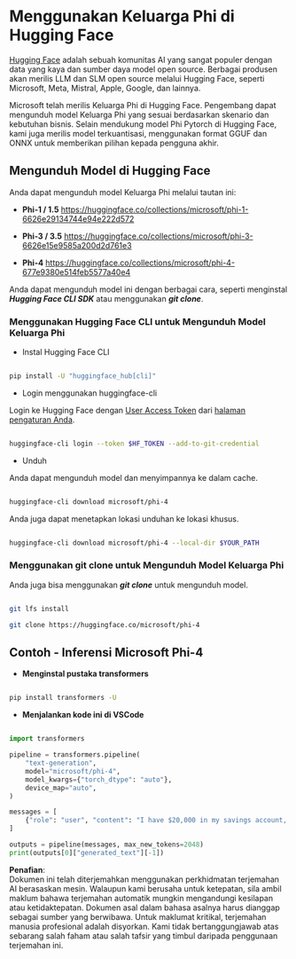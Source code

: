 # **Menggunakan Keluarga Phi di Hugging Face**

[Hugging Face](https://huggingface.co/) adalah sebuah komunitas AI yang sangat populer dengan data yang kaya dan sumber daya model open source. Berbagai produsen akan merilis LLM dan SLM open source melalui Hugging Face, seperti Microsoft, Meta, Mistral, Apple, Google, dan lainnya.

Microsoft telah merilis Keluarga Phi di Hugging Face. Pengembang dapat mengunduh model Keluarga Phi yang sesuai berdasarkan skenario dan kebutuhan bisnis. Selain mendukung model Phi Pytorch di Hugging Face, kami juga merilis model terkuantisasi, menggunakan format GGUF dan ONNX untuk memberikan pilihan kepada pengguna akhir.

## **Mengunduh Model di Hugging Face**

Anda dapat mengunduh model Keluarga Phi melalui tautan ini:

-  **Phi-1 / 1.5** https://huggingface.co/collections/microsoft/phi-1-6626e29134744e94e222d572

-  **Phi-3 / 3.5** https://huggingface.co/collections/microsoft/phi-3-6626e15e9585a200d2d761e3

-  **Phi-4** https://huggingface.co/collections/microsoft/phi-4-677e9380e514feb5577a40e4

Anda dapat mengunduh model ini dengan berbagai cara, seperti menginstal ***Hugging Face CLI SDK*** atau menggunakan ***git clone***.

### **Menggunakan Hugging Face CLI untuk Mengunduh Model Keluarga Phi**

- Instal Hugging Face CLI

```bash

pip install -U "huggingface_hub[cli]"

```

- Login menggunakan huggingface-cli

Login ke Hugging Face dengan [User Access Token](https://huggingface.co/docs/hub/security-tokens) dari [halaman pengaturan Anda](https://huggingface.co/settings/tokens).

```bash

huggingface-cli login --token $HF_TOKEN --add-to-git-credential

```

- Unduh

Anda dapat mengunduh model dan menyimpannya ke dalam cache.

```bash

huggingface-cli download microsoft/phi-4

```

Anda juga dapat menetapkan lokasi unduhan ke lokasi khusus.

```bash

huggingface-cli download microsoft/phi-4 --local-dir $YOUR_PATH

```

### **Menggunakan git clone untuk Mengunduh Model Keluarga Phi**

Anda juga bisa menggunakan ***git clone*** untuk mengunduh model.

```bash

git lfs install

git clone https://huggingface.co/microsoft/phi-4

```

## **Contoh - Inferensi Microsoft Phi-4**

- **Menginstal pustaka transformers**

```bash

pip install transformers -U

```

- **Menjalankan kode ini di VSCode**

```python

import transformers

pipeline = transformers.pipeline(
    "text-generation",
    model="microsoft/phi-4",
    model_kwargs={"torch_dtype": "auto"},
    device_map="auto",
)

messages = [
    {"role": "user", "content": "I have $20,000 in my savings account, where I receive a 4% profit per year and payments twice a year. Can you please tell me how long it will take for me to become a millionaire? Also, can you please explain the math step by step as if you were explaining it to an uneducated person?"},
]

outputs = pipeline(messages, max_new_tokens=2048)
print(outputs[0]["generated_text"][-1])

```

**Penafian**:  
Dokumen ini telah diterjemahkan menggunakan perkhidmatan terjemahan AI berasaskan mesin. Walaupun kami berusaha untuk ketepatan, sila ambil maklum bahawa terjemahan automatik mungkin mengandungi kesilapan atau ketidaktepatan. Dokumen asal dalam bahasa asalnya harus dianggap sebagai sumber yang berwibawa. Untuk maklumat kritikal, terjemahan manusia profesional adalah disyorkan. Kami tidak bertanggungjawab atas sebarang salah faham atau salah tafsir yang timbul daripada penggunaan terjemahan ini.